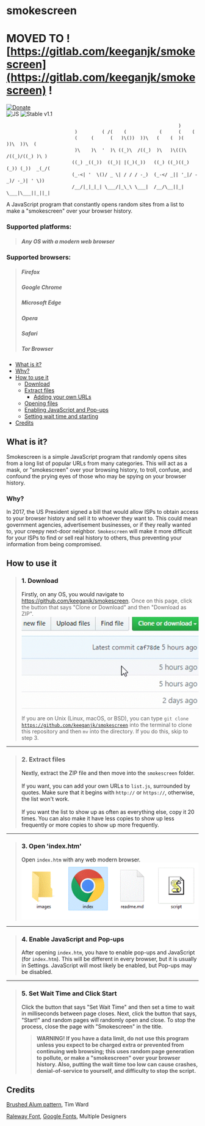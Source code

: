 # smokescreen
# MOVED TO ![https://gitlab.com/keeganjk/smokescreen](https://gitlab.com/keeganjk/smokescreen) !
[![Donate](https://img.shields.io/badge/donate-%24-green.svg)](https://keeganjk.github.io/donate/) <br />
![JS](https://img.shields.io/badge/javascript--yellow.svg) ![Stable v1.1](https://img.shields.io/badge/stable-v1.1-orange.svg) <br />

~~~                                      
                                                               )                                       
                         )         ( /(    (            (      (    (         
                         (     (      (   )\())  ))\   (    (  )(    ))\  ))\  (                             
                         )\    )\  '  )\ ((_)\  /((_)  )\   )\(()\  /((_)/((_) )\ )  
                        ((_) _((_))  ((_)| |(_)(_))   ((_) ((_)((_)(_)) (_))  _(_/(  
                        (_-<| '  \()/ _ \| / / / -_)  (_-</ _|| '_|/ -_)/ -_)| ' \)) 
                        /__/|_|_|_| \___/|_\_\ \___|  /__/\__||_|  \___|\___||_||_|  
~~~

A JavaScript program that constantly opens random sites from a list to make a "smokescreen" over your browser history.

### Supported platforms:
> <h5>Any OS with a modern web browser</h5>
### Supported browsers:
> <h5>Firefox</h5>
> <h5>Google Chrome</h5>
> <h5>Microsoft Edge</h5>
> <h5>Opera</h5>
> <h5>Safari</h5>
> <h5>Tor Browser</h5>

- [What is it?](#what-is-it)
- [Why?](#why)
- [How to use it](#how-to-use-it)
  - [Download](#dl)
  - [Extract files](#extract)
    - [Adding your own URLs](#add-own-urls)
  - [Opening files](#open-index)
  - [Enabling JavaScript and Pop-ups](#enable-js-popups)
  - [Setting wait time and starting](#set-wait)
 - [Credits](#credits)

## What is it? <a id="what-is-it">
Smokescreen is a simple JavaScript program that randomly opens sites from a long list of popular URLs from many categories. This will act as a mask, or "smokescreen" over your browsing history, to troll, confuse, and confound the prying eyes of those who may be spying on your browser history.
### Why? <a id="why">
In 2017, the US President signed a bill that would allow ISPs to obtain access to your browser history and sell it to whoever they want to. This could mean government agencies, advertisement businesses, or if they really wanted to, your creepy next-door neighbor. `Smokescreen` will make it more difficult for your ISPs to find or sell real history to others, thus preventing your information from being compromised.
## How to use it <a id="how-to-use-it">
> ### 1. Download <a id="dl">
> Firstly, on any OS, you would navigate to https://github.com/keeganjk/smokescreen. Once on this page, click the button that says "Clone or Download" and then "Download as ZIP".
> <br />
> ![Clone or Download](https://github.com/keeganjk/smokescreen/blob/master/images/download.gif?raw=true "")
> <br />
> If you are on Unix (Linux, macOS, or BSD), you can type <code>git clone https://github.com/keeganjk/smokescreen</code> into the terminal to 
> clone this repository and then <code>mv</code> into the directory. If you do this, skip to step 3.

<hr>

> ### 2. Extract files <a id="extract">
> Nextly, extract the ZIP file and then move into the <code>smokescreen</code> folder. <br/><br/>
> <a id="add-own-urls"> 
>If you want, you can add your own URLs to `list.js`, surrounded by quotes. Make sure that it begins with `http://` or `https://`, otherwise, the list won't work. <br/><br/>
> If you want the list to show up as often as everything else, copy it 20 times.
> You can also make it have less copies to show up less frequently or more copies to show up more frequently.

<hr>

> ### 3. Open 'index.htm' <a id="open-index">
> Open <code>index.htm</code> with any web modern browser.
> ![Clicking on index.htm](https://github.com/keeganjk/smokescreen/blob/master/images/index.GIF?raw=true "")

<hr>

> ### 4. Enable JavaScript and Pop-ups <a id="enable-js-popups">
> After opening <code>index.htm</code>, you have to enable pop-ups and JavaScript (for <code>index.htm</code>).
> This will be different in every browser, but it is usually in Settings.
> JavaScript will most likely be enabled, but Pop-ups may be disabled.

<hr>

> ### 5. Set Wait Time and Click Start <a id="set-wait">
> Click the button that says "Set Wait Time" and then set a time to wait in milliseconds between page closes.
> Next, click the button that says, "Start!" and random pages will randomly open and close.
> To stop the process, close the page with "Smokescreen" in the title.
> > <b>WARNING! If you have a data limit, do not use this program unless you expect to be charged extra or prevented from continuing web browsing; this uses random page generation to pollute, or make a "smokescreen" over your browser history. Also, putting the wait time too low can cause crashes, denial-of-service to yourself, and difficulty to stop the script.</b>

## Credits <a id="credits">
[Brushed Alum pattern](https://www.toptal.com/designers/subtlepatterns/brushed-alum/ "Brushed Alum Pattern"), Tim Ward

[Raleway Font](https://fonts.google.com/specimen/Raleway "Raleway Font"), [Google Fonts](https://fonts.google.com "Google Fonts"), Multiple Designers
